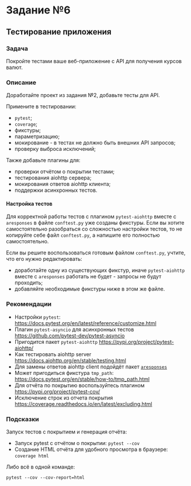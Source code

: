 # Задание №6

## Тестирование приложения

### Задача

Покройте тестами ваше веб-приложение с API для получения курсов валют.

### Описание

Доработайте проект из задания №2, добавьте тесты для API.

Примените в тестировании:

- `pytest`;
- `coverage`;
- фикстуры;
- параметризацию;
- мокирование - в тестах не должно быть внешних API запросов;
- проверку выброса исключений;

Также добавьте плагины для:

- проверки отчётом о покрытии тестами;
- тестирования aiohttp сервера;
- мокирования ответов aiohttp клиента;
- поддержки асинхронных тестов.

#### Настройка тестов

Для корректной работы тестов с плагином `pytest-aiohttp` вместе с `aresponses`
в файле `conftest.py` уже созданы фикстуры.
Если вы хотите самостоятельно разобраться со сложностью настройки тестов, то не копируйте себе файл `conftest.py`,
а напишите его полностью самостоятельно.

Если вы решите воспользоваться готовым файлом `conftest.py`, учтите, что его нужно редактировать:

- доработайте одну из существующих фикстур,
  иначе `pytest-aiohttp` вместе с `aresponses` работать не будет - запросы не будут проходить;
- добавляйте необходимые фикстуры ниже в этом же файле.

### Рекомендации

- Настройки `pytest`: https://docs.pytest.org/en/latest/reference/customize.html
- Плагин `pytest-asyncio` для асинхронных тестов https://github.com/pytest-dev/pytest-asyncio
- Пригодится пакет `pytest-aiohttp` https://pypi.org/project/pytest-aiohttp/
- Как тестировать aiohttp server https://docs.aiohttp.org/en/stable/testing.html
- Для замены ответов aiohttp client подойдёт пакет [`aresponses`](https://github.com/aresponses/aresponses)
- Может пригодиться фикстура `tmp_path`: https://docs.pytest.org/en/stable/how-to/tmp_path.html
- Для отчёта по покрытию воспользуйтесь плагином https://pypi.org/project/pytest-cov/
- Исключение строк из отчета покрытия https://coverage.readthedocs.io/en/latest/excluding.html

### Подсказки

Запуск тестов с покрытием и генерация отчёта:

- Запуск pytest с отчётом о покрытии: `pytest --cov`
- Создание HTML отчёта для удобного просмотра в браузере: `coverage html`

Либо всё в одной команде:

```shell
pytest --cov --cov-report=html
```
